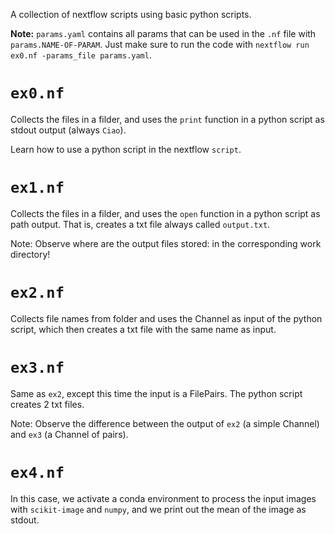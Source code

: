 A collection of nextflow scripts using basic python scripts.

**Note:** `params.yaml` contains all params that can be used in the `.nf` file with `params.NAME-OF-PARAM`. Just make sure to run the code with `nextflow run ex0.nf -params_file params.yaml`.

# `ex0.nf`

Collects the files in a filder, and uses the `print` function in a python script as stdout output (always `Ciao`).

Learn how to use a python script in the nextflow `script`.

# `ex1.nf`

Collects the files in a filder, and uses the `open` function in a python script as path output. That is, creates a txt file always called `output.txt`.

Note: Observe where are the output files stored: in the corresponding work directory!

# `ex2.nf`

Collects file names from folder and uses the Channel as input of the python script, which then creates a txt file with the same name as input.

# `ex3.nf`

Same as `ex2`, except this time the input is a FilePairs. The python script creates 2 txt files.

Note: Observe the difference between the output of `ex2` (a simple Channel) and `ex3` (a Channel of pairs).

# `ex4.nf`

In this case, we activate a conda environment to process the input images with `scikit-image` and `numpy`, and we print out the mean of the image as stdout.
